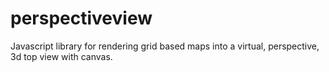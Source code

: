 # perspectiveview
Javascript library for rendering grid based maps into a virtual, perspective, 3d top view with canvas.
